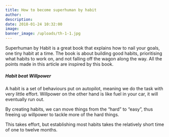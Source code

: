 ```yaml
---
title: How to become superhuman by habit
author:
description:
date: 2018-01-24 10:32:00
image:
banner_image: /uploads/th-1-1.jpg
---
```



Superhuman by Habit is a great book that explains how to nail your goals, one tiny habit at a time. The book is about building good habits, prioritising what habits to work on, and not falling off the wagon along the way. All the points made in this article are inspired by this book.

##### **Habit beat Willpower**

A habit is a set of behaviours put on autopilot, meaning we do the task with very little effort. Willpower on the other hand is like fuel in your car, it will eventually run out.

By creating habits, we can move things from the “hard” to “easy”, thus freeing up willpower to tackle more of the hard things.

This takes effort, but establishing most habits takes the relatively short time of one to twelve months.